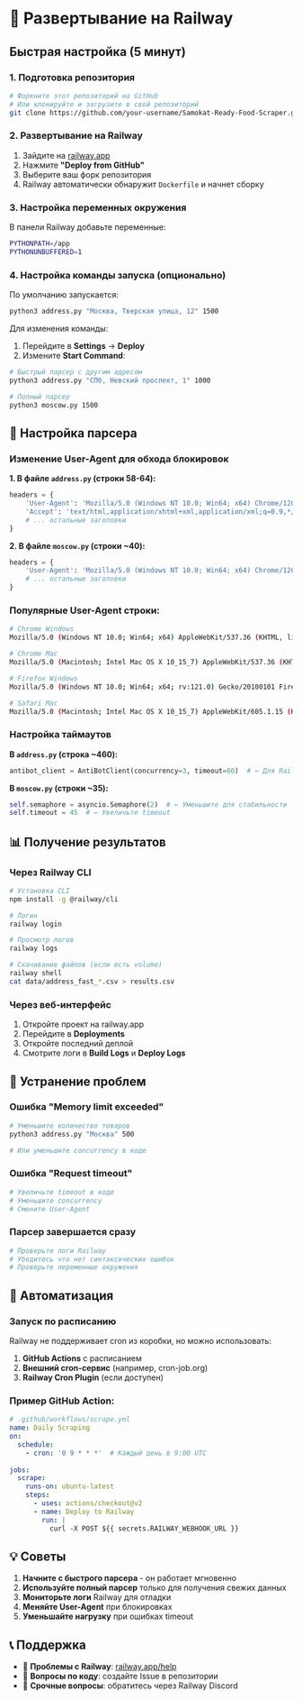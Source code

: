 # 🚂 Развертывание на Railway

## Быстрая настройка (5 минут)

### 1. Подготовка репозитория
```bash
# Форкните этот репозиторий на GitHub
# Или клонируйте и загрузите в свой репозиторий
git clone https://github.com/your-username/Samokat-Ready-Food-Scraper.git
```

### 2. Развертывание на Railway
1. Зайдите на [railway.app](https://railway.app)
2. Нажмите **"Deploy from GitHub"**
3. Выберите ваш форк репозитория
4. Railway автоматически обнаружит `Dockerfile` и начнет сборку

### 3. Настройка переменных окружения
В панели Railway добавьте переменные:
```bash
PYTHONPATH=/app
PYTHONUNBUFFERED=1
```

### 4. Настройка команды запуска (опционально)
По умолчанию запускается:
```bash
python3 address.py "Москва, Тверская улица, 12" 1500
```

Для изменения команды:
1. Перейдите в **Settings** → **Deploy**
2. Измените **Start Command**:
```bash
# Быстрый парсер с другим адресом
python3 address.py "СПб, Невский проспект, 1" 1000

# Полный парсер
python3 moscow.py 1500
```

## 🔧 Настройка парсера

### Изменение User-Agent для обхода блокировок

**1. В файле `address.py` (строки 58-64):**
```python
headers = {
    'User-Agent': 'Mozilla/5.0 (Windows NT 10.0; Win64; x64) Chrome/120.0.0.0',  # ← Измените
    'Accept': 'text/html,application/xhtml+xml,application/xml;q=0.9,*/*;q=0.8',
    # ... остальные заголовки
}
```

**2. В файле `moscow.py` (строки ~40):**
```python  
headers = {
    'User-Agent': 'Mozilla/5.0 (Windows NT 10.0; Win64; x64) Chrome/120.0.0.0',  # ← Измените
    # ... остальные заголовки
}
```

### Популярные User-Agent строки:
```bash
# Chrome Windows
Mozilla/5.0 (Windows NT 10.0; Win64; x64) AppleWebKit/537.36 (KHTML, like Gecko) Chrome/120.0.0.0 Safari/537.36

# Chrome Mac
Mozilla/5.0 (Macintosh; Intel Mac OS X 10_15_7) AppleWebKit/537.36 (KHTML, like Gecko) Chrome/120.0.0.0 Safari/537.36

# Firefox Windows  
Mozilla/5.0 (Windows NT 10.0; Win64; x64; rv:121.0) Gecko/20100101 Firefox/121.0

# Safari Mac
Mozilla/5.0 (Macintosh; Intel Mac OS X 10_15_7) AppleWebKit/605.1.15 (KHTML, like Gecko) Version/17.1 Safari/605.1.15
```

### Настройка таймаутов

**В `address.py` (строка ~460):**
```python
antibot_client = AntiBotClient(concurrency=3, timeout=60)  # ← Для Railway уменьшите concurrency
```

**В `moscow.py` (строки ~35):**
```python
self.semaphore = asyncio.Semaphore(2)  # ← Уменьшите для стабильности
self.timeout = 45  # ← Увеличьте timeout
```

## 📊 Получение результатов

### Через Railway CLI
```bash
# Установка CLI
npm install -g @railway/cli

# Логин
railway login

# Просмотр логов
railway logs

# Скачивание файлов (если есть volume)
railway shell
cat data/address_fast_*.csv > results.csv
```

### Через веб-интерфейс
1. Откройте проект на railway.app
2. Перейдите в **Deployments**
3. Откройте последний деплой
4. Смотрите логи в **Build Logs** и **Deploy Logs**

## 🐛 Устранение проблем

### Ошибка "Memory limit exceeded"
```bash
# Уменьшите количество товаров
python3 address.py "Москва" 500

# Или уменьшите concurrency в коде
```

### Ошибка "Request timeout"
```bash
# Увеличьте timeout в коде
# Уменьшите concurrency
# Смените User-Agent
```

### Парсер завершается сразу
```bash
# Проверьте логи Railway
# Убедитесь что нет синтаксических ошибок
# Проверьте переменные окружения
```

## 🚀 Автоматизация

### Запуск по расписанию
Railway не поддерживает cron из коробки, но можно использовать:
1. **GitHub Actions** с расписанием
2. **Внешний cron-сервис** (например, cron-job.org)
3. **Railway Cron Plugin** (если доступен)

### Пример GitHub Action:
```yaml
# .github/workflows/scrape.yml
name: Daily Scraping
on:
  schedule:
    - cron: '0 9 * * *'  # Каждый день в 9:00 UTC
  
jobs:
  scrape:
    runs-on: ubuntu-latest
    steps:
      - uses: actions/checkout@v2
      - name: Deploy to Railway
        run: |
          curl -X POST ${{ secrets.RAILWAY_WEBHOOK_URL }}
```

## 💡 Советы

1. **Начните с быстрого парсера** - он работает мгновенно
2. **Используйте полный парсер** только для получения свежих данных
3. **Мониторьте логи** Railway для отладки
4. **Меняйте User-Agent** при блокировках
5. **Уменьшайте нагрузку** при ошибках timeout

## 📞 Поддержка

- 🐛 **Проблемы с Railway**: [railway.app/help](https://railway.app/help)
- 💬 **Вопросы по коду**: создайте Issue в репозитории
- 📧 **Срочные вопросы**: обратитесь через Railway Discord
